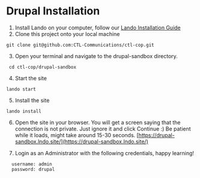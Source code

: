 # Drupal Installation

1. Install Lando on your computer, follow our [Lando Installation Guide](https://ctlcomms.atlassian.net/wiki/spaces/COP/pages/106201092/Site+building+-+Drupal+Introduction+Installation+and+major+subsystems#Install-Lando)
2. Clone this project onto your local machine
```shell
git clone git@github.com:CTL-Communications/ctl-cop.git
```
3. Open your terminal and navigate to the drupal-sandbox directory.
```shell
 cd ctl-cop/drupal-sandbox
```
4. Start the site
```shell
lando start
```
5. Install the site
```shell
lando install
```
6. Open the site in your browser. You will get a screen saying that the connection is not private. Just ignore it and click Continue :)
Be patient while it loads, might take around 15-30 seconds.
[https://drupal-sandbox.lndo.site/](https://drupal-sandbox.lndo.site/)

7. Login as an Administrator with the following credentials, happy learning!
```shell
  username: admin
  password: drupal
```
